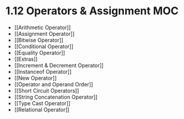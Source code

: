 # 1.12 Operators & Assignment MOC

- [[Arithmetic Operator]]
- [[Assignment Operator]]
- [[Bitwise Operator]]
- [[Conditional Operator]]
- [[Equality Operator]]
- [[Extras]]
- [[Increment & Decrement Operator]]
- [[Instanceof Operator]]
- [[New Operator]]
- [[Operator and Operand Order]]
- [[Short Circuit Operators]]
- [[String Concatenation Operator]]
- [[Type Cast Operator]]
- [[Relational Operator]]
